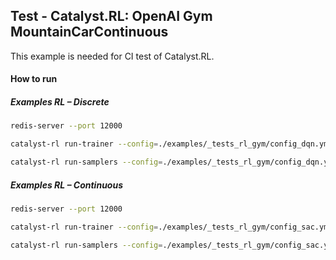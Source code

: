 ## Test - Catalyst.RL: OpenAI Gym MountainCarContinuous

This example is needed for CI test of Catalyst.RL.

#### How to run

##### Examples RL – Discrete
```bash
redis-server --port 12000

catalyst-rl run-trainer --config=./examples/_tests_rl_gym/config_dqn.yml

catalyst-rl run-samplers --config=./examples/_tests_rl_gym/config_dqn.yml
```

##### Examples RL – Continuous
```bash
redis-server --port 12000

catalyst-rl run-trainer --config=./examples/_tests_rl_gym/config_sac.yml

catalyst-rl run-samplers --config=./examples/_tests_rl_gym/config_sac.yml
```
